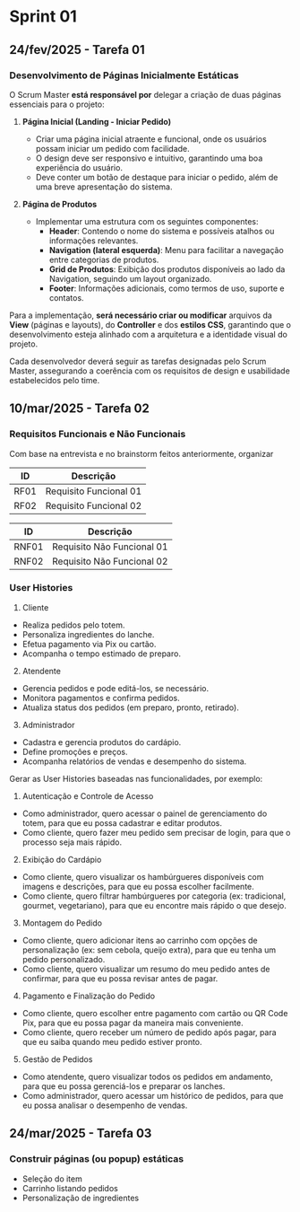 # Sprint 01

## 24/fev/2025 - Tarefa 01

### Desenvolvimento de Páginas Inicialmente Estáticas  

O Scrum Master **está responsável por** delegar a criação de duas páginas essenciais para o projeto:  

1. **Página Inicial (Landing - Iniciar Pedido)**  
   - Criar uma página inicial atraente e funcional, onde os usuários possam iniciar um pedido com facilidade.  
   - O design deve ser responsivo e intuitivo, garantindo uma boa experiência do usuário.  
   - Deve conter um botão de destaque para iniciar o pedido, além de uma breve apresentação do sistema.  

2. **Página de Produtos**  
   - Implementar uma estrutura com os seguintes componentes:  
     - **Header**: Contendo o nome do sistema e possíveis atalhos ou informações relevantes.  
     - **Navigation (lateral esquerda)**: Menu para facilitar a navegação entre categorias de produtos.  
     - **Grid de Produtos**: Exibição dos produtos disponíveis ao lado da Navigation, seguindo um layout organizado.  
     - **Footer**: Informações adicionais, como termos de uso, suporte e contatos.  

Para a implementação, **será necessário criar ou modificar** arquivos da **View** (páginas e layouts), do **Controller** e dos **estilos CSS**, garantindo que o desenvolvimento esteja alinhado com a arquitetura e a identidade visual do projeto.  

Cada desenvolvedor deverá seguir as tarefas designadas pelo Scrum Master, assegurando a coerência com os requisitos de design e usabilidade estabelecidos pelo time.


## 10/mar/2025 - Tarefa 02


### Requisitos Funcionais e Não Funcionais

Com base na entrevista e no brainstorm feitos anteriormente, organizar 

|   ID  |  Descrição  |
| ----- | ----------- |
| RF01  | Requisito Funcional 01  |
| RF02  | Requisito Funcional 02  |


|   ID  |  Descrição  |
| ----- | ----------- |
| RNF01  | Requisito Não Funcional 01  |
| RNF02  | Requisito Não Funcional 02  |

### User Histories

1. Cliente
- Realiza pedidos pelo totem.
- Personaliza ingredientes do lanche.
- Efetua pagamento via Pix ou cartão.
- Acompanha o tempo estimado de preparo.

2. Atendente
- Gerencia pedidos e pode editá-los, se necessário.
- Monitora pagamentos e confirma pedidos.
- Atualiza status dos pedidos (em preparo, pronto, retirado).

3. Administrador
- Cadastra e gerencia produtos do cardápio.
- Define promoções e preços.
- Acompanha relatórios de vendas e desempenho do sistema.

Gerar as User Histories baseadas nas funcionalidades, por exemplo:

1. Autenticação e Controle de Acesso
- Como administrador, quero acessar o painel de gerenciamento do totem, para que eu possa cadastrar e editar produtos.
- Como cliente, quero fazer meu pedido sem precisar de login, para que o processo seja mais rápido.

2. Exibição do Cardápio
- Como cliente, quero visualizar os hambúrgueres disponíveis com imagens e descrições, para que eu possa escolher facilmente.
- Como cliente, quero filtrar hambúrgueres por categoria (ex: tradicional, gourmet, vegetariano), para que eu encontre mais rápido o que desejo.

3. Montagem do Pedido
- Como cliente, quero adicionar itens ao carrinho com opções de personalização (ex: sem cebola, queijo extra), para que eu tenha um pedido personalizado.
- Como cliente, quero visualizar um resumo do meu pedido antes de confirmar, para que eu possa revisar antes de pagar.

4. Pagamento e Finalização do Pedido
- Como cliente, quero escolher entre pagamento com cartão ou QR Code Pix, para que eu possa pagar da maneira mais conveniente.
- Como cliente, quero receber um número de pedido após pagar, para que eu saiba quando meu pedido estiver pronto.

5. Gestão de Pedidos
- Como atendente, quero visualizar todos os pedidos em andamento, para que eu possa gerenciá-los e preparar os lanches.
- Como administrador, quero acessar um histórico de pedidos, para que eu possa analisar o desempenho de vendas.


## 24/mar/2025 - Tarefa 03

### Construir páginas (ou popup) estáticas

- Seleção do item
- Carrinho listando pedidos
- Personalização de ingredientes